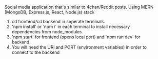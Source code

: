 Social media application that's similar to 4chan/Reddit posts. Using MERN (MongoDB, Express.js, React, Node.js) stack
1.  cd frontend/cd backend in seperate terminals.
2. 'npm install' or 'npm i' in each terminal to install necessary dependencies from node_modules.
3. 'npm start' for frontend (opens local port) and 'npm run dev' for backend.
4. You will need the URI and PORT (environment variables) in order to connect to the backend